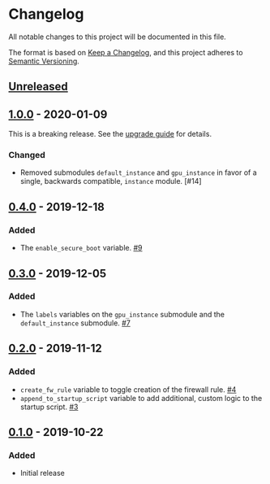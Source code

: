 # Changelog

All notable changes to this project will be documented in this file.

The format is based on
[Keep a Changelog](https://keepachangelog.com/en/1.0.0/),
and this project adheres to
[Semantic Versioning](https://semver.org/spec/v2.0.0.html).

## [Unreleased]

## [1.0.0] - 2020-01-09

This is a breaking release. See the [upgrade guide](./docs/upgrading_to_v1.0.md) for details.

### Changed

- Removed submodules `default_instance` and `gpu_instance` in favor of a single, backwards compatible, `instance` module. [#14]

## [0.4.0] - 2019-12-18

### Added

- The `enable_secure_boot` variable. [#9]

## [0.3.0] - 2019-12-05

### Added

- The `labels` variables on the `gpu_instance` submodule and the `default_instance` submodule. [#7]

## [0.2.0] - 2019-11-12

### Added

- `create_fw_rule` variable to toggle creation of the firewall rule. [#4]
- `append_to_startup_script` variable to add additional, custom logic to the startup script. [#3]

## [0.1.0] - 2019-10-22

### Added

- Initial release

[Unreleased]: https://github.com/terraform-google-modules/terraform-google-datalab/compare/v1.0.0...HEAD
[1.0.0]: https://github.com/terraform-google-modules/terraform-google-datalab/compare/v0.4.0...v1.0.0
[0.4.0]: https://github.com/terraform-google-modules/terraform-google-datalab/compare/v0.3.0...v0.4.0
[0.3.0]: https://github.com/terraform-google-modules/terraform-google-datalab/compare/v0.2.0...v0.3.0
[0.2.0]: https://github.com/terraform-google-modules/terraform-google-datalab/compare/v0.1.0...v0.2.0
[0.1.0]: https://github.com/terraform-google-modules/terraform-google-datalab/releases/tag/v0.1.0

[#9]: https://github.com/terraform-google-modules/terraform-google-datalab/issues/9
[#7]: https://github.com/terraform-google-modules/terraform-google-datalab/issues/7
[#4]: https://github.com/terraform-google-modules/terraform-google-datalab/issues/4
[#3]: https://github.com/terraform-google-modules/terraform-google-datalab/issues/3

